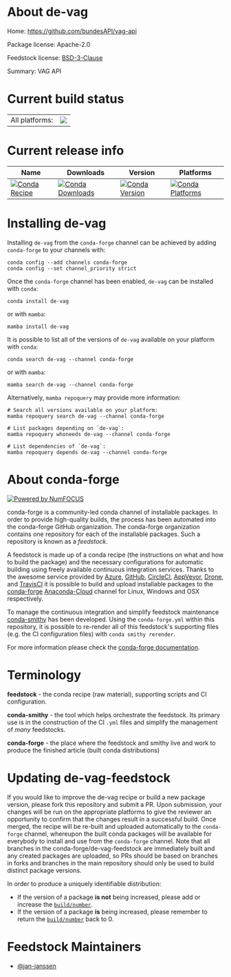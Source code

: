 About de-vag
============

Home: https://github.com/bundesAPI/vag-api

Package license: Apache-2.0

Feedstock license: [BSD-3-Clause](https://github.com/conda-forge/de-vag-feedstock/blob/main/LICENSE.txt)

Summary: VAG API

Current build status
====================


<table><tr><td>All platforms:</td>
    <td>
      <a href="https://dev.azure.com/conda-forge/feedstock-builds/_build/latest?definitionId=17508&branchName=main">
        <img src="https://dev.azure.com/conda-forge/feedstock-builds/_apis/build/status/de-vag-feedstock?branchName=main">
      </a>
    </td>
  </tr>
</table>

Current release info
====================

| Name | Downloads | Version | Platforms |
| --- | --- | --- | --- |
| [![Conda Recipe](https://img.shields.io/badge/recipe-de--vag-green.svg)](https://anaconda.org/conda-forge/de-vag) | [![Conda Downloads](https://img.shields.io/conda/dn/conda-forge/de-vag.svg)](https://anaconda.org/conda-forge/de-vag) | [![Conda Version](https://img.shields.io/conda/vn/conda-forge/de-vag.svg)](https://anaconda.org/conda-forge/de-vag) | [![Conda Platforms](https://img.shields.io/conda/pn/conda-forge/de-vag.svg)](https://anaconda.org/conda-forge/de-vag) |

Installing de-vag
=================

Installing `de-vag` from the `conda-forge` channel can be achieved by adding `conda-forge` to your channels with:

```
conda config --add channels conda-forge
conda config --set channel_priority strict
```

Once the `conda-forge` channel has been enabled, `de-vag` can be installed with `conda`:

```
conda install de-vag
```

or with `mamba`:

```
mamba install de-vag
```

It is possible to list all of the versions of `de-vag` available on your platform with `conda`:

```
conda search de-vag --channel conda-forge
```

or with `mamba`:

```
mamba search de-vag --channel conda-forge
```

Alternatively, `mamba repoquery` may provide more information:

```
# Search all versions available on your platform:
mamba repoquery search de-vag --channel conda-forge

# List packages depending on `de-vag`:
mamba repoquery whoneeds de-vag --channel conda-forge

# List dependencies of `de-vag`:
mamba repoquery depends de-vag --channel conda-forge
```


About conda-forge
=================

[![Powered by
NumFOCUS](https://img.shields.io/badge/powered%20by-NumFOCUS-orange.svg?style=flat&colorA=E1523D&colorB=007D8A)](https://numfocus.org)

conda-forge is a community-led conda channel of installable packages.
In order to provide high-quality builds, the process has been automated into the
conda-forge GitHub organization. The conda-forge organization contains one repository
for each of the installable packages. Such a repository is known as a *feedstock*.

A feedstock is made up of a conda recipe (the instructions on what and how to build
the package) and the necessary configurations for automatic building using freely
available continuous integration services. Thanks to the awesome service provided by
[Azure](https://azure.microsoft.com/en-us/services/devops/), [GitHub](https://github.com/),
[CircleCI](https://circleci.com/), [AppVeyor](https://www.appveyor.com/),
[Drone](https://cloud.drone.io/welcome), and [TravisCI](https://travis-ci.com/)
it is possible to build and upload installable packages to the
[conda-forge](https://anaconda.org/conda-forge) [Anaconda-Cloud](https://anaconda.org/)
channel for Linux, Windows and OSX respectively.

To manage the continuous integration and simplify feedstock maintenance
[conda-smithy](https://github.com/conda-forge/conda-smithy) has been developed.
Using the ``conda-forge.yml`` within this repository, it is possible to re-render all of
this feedstock's supporting files (e.g. the CI configuration files) with ``conda smithy rerender``.

For more information please check the [conda-forge documentation](https://conda-forge.org/docs/).

Terminology
===========

**feedstock** - the conda recipe (raw material), supporting scripts and CI configuration.

**conda-smithy** - the tool which helps orchestrate the feedstock.
                   Its primary use is in the construction of the CI ``.yml`` files
                   and simplify the management of *many* feedstocks.

**conda-forge** - the place where the feedstock and smithy live and work to
                  produce the finished article (built conda distributions)


Updating de-vag-feedstock
=========================

If you would like to improve the de-vag recipe or build a new
package version, please fork this repository and submit a PR. Upon submission,
your changes will be run on the appropriate platforms to give the reviewer an
opportunity to confirm that the changes result in a successful build. Once
merged, the recipe will be re-built and uploaded automatically to the
`conda-forge` channel, whereupon the built conda packages will be available for
everybody to install and use from the `conda-forge` channel.
Note that all branches in the conda-forge/de-vag-feedstock are
immediately built and any created packages are uploaded, so PRs should be based
on branches in forks and branches in the main repository should only be used to
build distinct package versions.

In order to produce a uniquely identifiable distribution:
 * If the version of a package **is not** being increased, please add or increase
   the [``build/number``](https://docs.conda.io/projects/conda-build/en/latest/resources/define-metadata.html#build-number-and-string).
 * If the version of a package **is** being increased, please remember to return
   the [``build/number``](https://docs.conda.io/projects/conda-build/en/latest/resources/define-metadata.html#build-number-and-string)
   back to 0.

Feedstock Maintainers
=====================

* [@jan-janssen](https://github.com/jan-janssen/)

